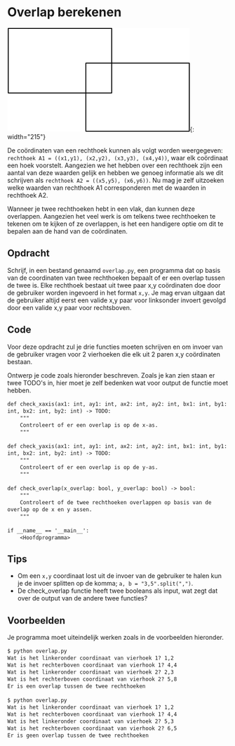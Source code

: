 # Overlap berekenen

![](rechthoeken.png){: width="215"}

De coördinaten van een rechthoek kunnen als volgt worden weergegeven: `rechthoek A1 = ((x1,y1), (x2,y2), (x3,y3), (x4,y4))`, waar elk coördinaat een hoek voorstelt.
Aangezien we het hebben over een rechthoek zijn een aantal van deze waarden gelijk en hebben we genoeg informatie als we dit schrijven als `rechthoek A2 = ((x5,y5), (x6,y6))`.
Nu mag je zelf uitzoeken welke waarden van rechthoek A1 corresponderen met de waarden in rechthoek A2.

Wanneer je twee rechthoeken hebt in een vlak, dan kunnen deze overlappen.
Aangezien het veel werk is om telkens twee rechthoeken te tekenen om te kijken of ze overlappen, is het een handigere optie om dit te bepalen aan de hand van de coördinaten.

## Opdracht

Schrijf, in een bestand genaamd `overlap.py`, een programma dat op basis van de coordinaten van twee rechthoeken bepaalt of er een overlap tussen de twee is. Elke rechthoek bestaat uit twee paar x,y coördinaten doe door de gebruiker worden ingevoerd in het format `x,y`. Je mag ervan uitgaan dat de gebruiker altijd eerst een valide x,y paar voor linksonder invoert gevolgd door een valide x,y paar voor rechtsboven.

## Code

Voor deze opdracht zul je drie functies moeten schrijven en om invoer van de gebruiker vragen voor 2 vierhoeken die elk uit 2 paren x,y coördinaten bestaan.

Ontwerp je code zoals hieronder beschreven. Zoals je kan zien staan er twee TODO's in, hier moet je zelf bedenken wat voor output de functie moet hebben.

    def check_xaxis(ax1: int, ay1: int, ax2: int, ay2: int, bx1: int, by1: int, bx2: int, by2: int) -> TODO:
        """
        Controleert of er een overlap is op de x-as.
        """

    def check_yaxis(ax1: int, ay1: int, ax2: int, ay2: int, bx1: int, by1: int, bx2: int, by2: int) -> TODO:
        """
        Controleert of er een overlap is op de y-as.
        """

    def check_overlap(x_overlap: bool, y_overlap: bool) -> bool:
        """
        Controleert of de twee rechthoeken overlappen op basis van de overlap op de x en y assen.
        """

    if __name__ == '__main__':
        <Hoofdprogramma>

## Tips

* Om een `x,y` coordinaat lost uit de invoer van de gebruiker te halen kun je de invoer splitten op de komma; `a, b = "3,5".split(",")`.
* De check_overlap functie heeft twee booleans als input, wat zegt dat over de output van de andere twee functies?

## Voorbeelden

Je programma moet uiteindelijk werken zoals in de voorbeelden hieronder.

    $ python overlap.py    
    Wat is het linkeronder coordinaat van vierhoek 1? 1,2
    Wat is het rechterboven coordinaat van vierhook 1? 4,4
    Wat is het linkeronder coordinaat van vierhoek 2? 2,3
    Wat is het rechterboven coordinaat van vierhook 2? 5,8
    Er is een overlap tussen de twee rechthoeken

    $ python overlap.py
    Wat is het linkeronder coordinaat van vierhoek 1? 1,2
    Wat is het rechterboven coordinaat van vierhook 1? 4,4
    Wat is het linkeronder coordinaat van vierhoek 2? 5,3
    Wat is het rechterboven coordinaat van vierhook 2? 6,5
    Er is geen overlap tussen de twee rechthoeken
